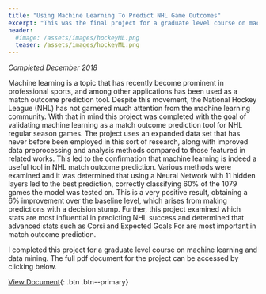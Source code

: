 ```yaml
---
title: "Using Machine Learning To Predict NHL Game Outcomes"
excerpt: "This was the final project for a graduate level course on machine learning and data mining."
header:
  #image: /assets/images/hockeyML.png
  teaser: /assets/images/hockeyML.png
---
```

*Completed December 2018*

Machine learning is a topic that has recently become prominent in professional sports, and among other applications has been used as a match outcome prediction tool. Despite this movement, the National Hockey League (NHL) has not garnered much attention from the machine learning community. With that in mind this project was completed with the goal of validating machine learning as a match outcome prediction tool for NHL regular season games. The project uses an expanded data set that has never before been employed in this sort of research, along with improved data preprocessing and analysis methods compared to those featured in related works. This led to the confirmation that machine learning is indeed a useful tool in NHL match outcome prediction. Various methods were examined and it was determined that using a Neural Network with 11 hidden layers led to the best prediction, correctly classifying 60% of the 1079 games the model was tested on. This is a very positive result, obtaining a 6% improvement over the baseline level, which arises from making predictions with a decision stump. Further, this project examined which stats are most influential in predicting NHL success and determined that advanced stats such as Corsi and Expected Goals For are most important in match outcome prediction.

I completed this project for a graduate level course on machine learning and data mining. The full pdf document for the project can be accessed by clicking below.

[View Document](/projects/JacobMorrison_UsingMLToPredictNHL.pdf){: .btn .btn--primary}